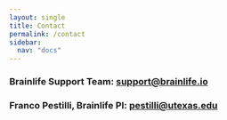 ```yaml
---
layout: single
title: Contact
permalink: /contact
sidebar:
  nav: "docs"
---
```


### Brainlife Support Team: support@brainlife.io

### Franco Pestilli, Brainlife PI: pestilli@utexas.edu


